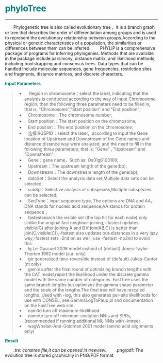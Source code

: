 # <font color="#007979">phyloTree</font>

---

&#160; &#160; &#160; &#160;Phylogenetic tree Is also called evolutionary tree ，it is a branch graph or tree that describes the order of differentiation among groups and is used to represent the evolutionary relationship between groups.According to the physical or genetic characteristics of a population, the similarities or differences between them can be inferred.
&#160; &#160; &#160; &#160;PHYLIP is a comprehensive package of programs for inferring phylogenies. Methods that are available in the package include parsimony, distance matrix, and likelihood methods, including bootstrapping and consensus trees. Data types that can be handled include molecular sequences, gene frequencies, restriction sites and fragments, distance matrices, and discrete characters.

**<font color="#007979">Input Parameters</font>**

> * &#160; &#160; Region in chromosome：select the label, indicating that the analysis is conducted according to the way of input Chromosome region, then the following three parameters need to be filled in, that is, "Chromosome","Start position" and "End position";
> * &#160; &#160;<label id='chromsome'>Chromosome：</label>The chromosome number;
> * &#160; &#160;<label id='start'>Start position：</label>The start position on the chromosome;
> * &#160; &#160;<label id='end'>End position：</label>The end position on the chromosome;
> * &#160; &#160;选择IRGSPID：select the label，according to input the Gene location of Upstream and Downstream of the Gene names and distance distance way were analyzed, and the need to fill in the following three parameters, that is: "Gene" , "Upstream" and "Downstream";
> * &#160; &#160;<label id='gene'>Gene：</label>gene name，Such as: Os01g0100100;
> * &#160; &#160;<label id='upstream'>Upstream：</label>The upstream length of the gene(bp);
> * &#160; &#160;<label id='downstream'>Downstream：</label>The downstream length of the gene(bp);
> * &#160; &#160;<label id='dataset'>dataSet：</label>Select the analysis data set,Multiple data sets can be selected;
> * &#160; &#160;<label id='subSp'>subSp：</label>Selective analysis of subspecies,Multiple subspecies can be selected;
> * &#160; &#160;<label id='seqType'>SeqType：</label>input sequence type, The options are DNA and AA，DNA stands for nucleic acid sequence;AA stands for protein sequence；
> * &#160; &#160;<label id='fastest'>fastest</label>search the visible set (the top hit for each node) only Unlike the original fast neighbor-joining, -fastest updates visible(C) after joining A and B if join(AB,C) is better than join(C,visible(C)),-fastest also updates out-distances in a very lazy way,-fastest sets -2nd on as well, use -fastest -no2nd to avoid this.
> * &#160; &#160;<label id='lg'>lg</label> Le-Gascuel 2008 model instead of (default) Jones-Taylor-Thorton 1992 model (a.a. only)
> * &#160; &#160;<label id='gtr'>gtr</label> generalized time-reversible instead of (default) Jukes-Cantor (nt only)
> * &#160; &#160;<label id='gamma'>gamma</label> after the final round of optimizing branch lengths with the CAT model,report the likelihood under the discrete gamma model with the same number of categories. FastTree uses the same branch lengths but optimizes the gamma shape parameter and the scale of the lengths.The final tree will have rescaled lengths. Used with -log, this also generates per-site likelihoods for use with CONSEL, see GammaLogToPaup.pl and documentation on the FastTree web site.
> * &#160; &#160;<label id='noml'>noml</label>to turn off maximum-likelihood
> * &#160; &#160;<label id='nome'>nome</label>to turn off minimum-evolution NNIs and SPRs,(recommended if running additional ML NNIs with -intree)
> * &#160; &#160;<label id='wag'>wag</label>Whelan-And-Goldman 2001 model (amino acid alignments only)


**<font color="#007979">Result</font>**

&#160; &#160; &#160; &#160;*.tre: constree file,It can be opened in treeview.
&#160; &#160; &#160; &#160;*.png/pdf: The evolution tree is stored graphically in PNG/PDF format.
